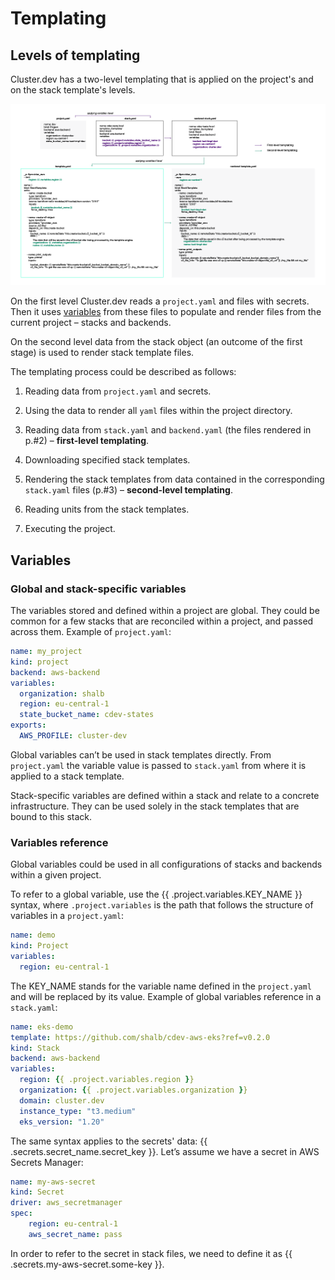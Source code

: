 # Templating

## Levels of templating

Cluster.dev has a two-level templating that is applied on the project's and on the stack template's levels.

![templating diagram](./images/templating-shema6.png)

On the first level Cluster.dev reads a `project.yaml` and files with secrets. Then it uses [variables](#variables) from these files to populate and render files from the current project – stacks and backends.

On the second level data from the stack object (an outcome of the first stage) is used to render stack template files.

The templating process could be described as follows:

1.	Reading data from `project.yaml` and secrets.

2.	Using the data to render all `yaml` files within the project directory.

3.	Reading data from `stack.yaml` and `backend.yaml` (the files rendered in p.#2) – **first-level templating**.

4.	Downloading specified stack templates.

5.	Rendering the stack templates from data contained in the corresponding `stack.yaml` files (p.#3) – **second-level templating**.

6.	Reading units from the stack templates.

7.	Executing the project.

## Variables

### Global and stack-specific variables

The variables stored and defined within a project are global. They could be common for a few stacks that are reconciled within a project, and passed across them. Example of `project.yaml`:

```yaml
name: my_project
kind: project
backend: aws-backend
variables:
  organization: shalb
  region: eu-central-1
  state_bucket_name: cdev-states
exports:
  AWS_PROFILE: cluster-dev
```

Global variables can’t be used in stack templates directly. From `project.yaml` the variable value is passed to `stack.yaml` from where it is applied to a stack template.

Stack-specific variables are defined within a stack and relate to a concrete infrastructure. They can be used solely in the stack templates that are bound to this stack.

### Variables reference

Global variables could be used in all configurations of stacks and backends within a given project.

To refer to a global variable, use the {{ .project.variables.KEY_NAME }} syntax, where `.project.variables` is the path that follows the structure of variables in a `project.yaml`:

```yaml
name: demo
kind: Project
variables:
  region: eu-central-1
```

The KEY_NAME stands for the variable name defined in the `project.yaml` and will be replaced by its value. Example of global variables reference in a `stack.yaml`:

```yaml
name: eks-demo
template: https://github.com/shalb/cdev-aws-eks?ref=v0.2.0
kind: Stack
backend: aws-backend
variables:
  region: {{ .project.variables.region }}
  organization: {{ .project.variables.organization }}
  domain: cluster.dev
  instance_type: "t3.medium"
  eks_version: "1.20"
```

The same syntax applies to the secrets' data: {{ .secrets.secret_name.secret_key }}. Let’s assume we have a secret in AWS Secrets Manager:

```yaml
name: my-aws-secret
kind: Secret
driver: aws_secretmanager
spec: 
    region: eu-central-1
    aws_secret_name: pass
```

In order to refer to the secret in stack files, we need to define it as {{ .secrets.my-aws-secret.some-key }}.
